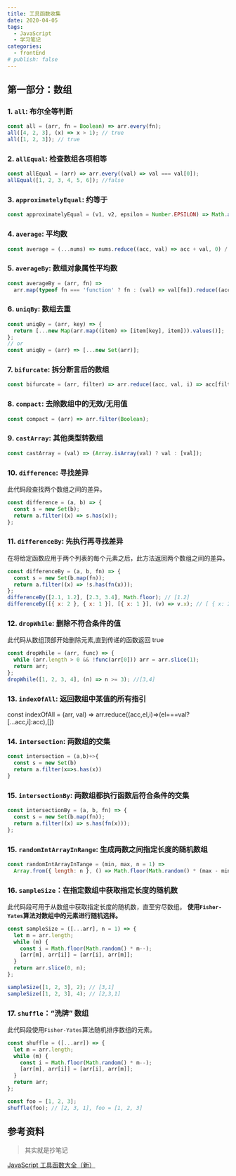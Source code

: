 ```yaml
---
title: 工具函数收集
date: 2020-04-05
tags:
  - JavaScript
  - 学习笔记
categories:
  - frontEnd
# publish: false
---
```


## 第一部分：数组

### 1. `all`: 布尔全等判断

```js
const all = (arr, fn = Boolean) => arr.every(fn);
all([4, 2, 3], (x) => x > 1); // true
all([1, 2, 3]); // true
```

### 2. `allEqual`: 检查数组各项相等

```js
const allEqual = (arr) => arr.every((val) => val === val[0]);
allEqual([1, 2, 3, 4, 5, 6]); //false
```

### 3. `approximatelyEqual`: 约等于

```js
const approximatelyEqual = (v1, v2, epsilon = Number.EPSILON) => Math.abs(v1 - v2) < epsilon;
```

### 4. `average`: 平均数

```js
const average = (...nums) => nums.reduce((acc, val) => acc + val, 0) / nums.length;
```

### 5. `averageBy`: 数组对象属性平均数

```js
const averageBy = (arr, fn) =>
  arr.map(typeof fn === 'function' ? fn : (val) => val[fn]).reduce((acc, val) => acc + val, 0);
```

### 6. `uniqBy`: 数组去重

```js
const uniqBy = (arr, key) => {
  return [...new Map(arr.map((item) => [item[key], item])).values()];
};
// or
const uniqBy = (arr) => [...new Set(arr)];
```

### 7. `bifurcate`: 拆分断言后的数组

```js
const bifurcate = (arr, filter) => arr.reduce((acc, val, i) => acc[filter[i] ? 0 : 1].push(val, acc)[([], [])]);
```

### 8. `compact`: 去除数组中的无效/无用值

```js
const compact = (arr) => arr.filter(Boolean);
```

### 9. `castArray`: 其他类型转数组

```js
const castArray = (val) => (Array.isArray(val) ? val : [val]);
```

### 10. `difference`: 寻找差异

此代码段查找两个数组之间的差异。

```js
const difference = (a, b) => {
  const s = new Set(b);
  return a.filter((x) => s.has(x));
};
```

### 11. `differenceBy`: 先执行再寻找差异

在将给定函数应用于两个列表的每个元素之后，此方法返回两个数组之间的差异。

```js
const differenceBy = (a, b, fn) => {
  const s = new Set(b.map(fn));
  return a.filter((x) => !s.has(fn(x)));
};
differenceBy([2.1, 1.2], [2.3, 3.4], Math.floor); // [1.2]
differenceBy([{ x: 2 }, { x: 1 }], [{ x: 1 }], (v) => v.x); // [ { x: 2 } ]
```

### 12. `dropWhile`: 删除不符合条件的值

此代码从数组顶部开始删除元素,直到传递的函数返回 true

```js
const dropWhile = (arr, func) => {
  while (arr.length > 0 && !func(arr[0])) arr = arr.slice(1);
  return arr;
};
dropWhile([1, 2, 3, 4], (n) => n >= 3); //[3,4]
```

### 13. `indexOfAll`: 返回数组中某值的所有指引

const indexOfAll = (arr, val) => arr.reduce((acc,el,i)=>(el===val? [...acc,i]:acc),[])

### 14. `intersection`: 两数组的交集

```js
const intersection = (a,b)+>{
  const s = new Set(b)
  return a.filter(x=>s.has(x))
}
```

### 15. `intersectionBy`: 两数组都执行函数后符合条件的交集

```js
const intersectionBy = (a, b, fn) => {
  const s = new Set(b.map(fn));
  return a.filter((x) => s.has(fn(x)));
};
```

### 15. `randomIntArrayInRange`: 生成两数之间指定长度的随机数组

```js
const randomIntArrayInTange = (min, max, n = 1) =>
  Array.from({ length: n }, () => Math.floor(Math.random() * (max - min + 1)) + min);
```

### 16. `sampleSize`：在指定数组中获取指定长度的随机数

此代码段可用于从数组中获取指定长度的随机数，直至穷尽数组。
**使用`Fisher-Yates`算法对数组中的元素进行随机选择。**

```js
const sampleSize = ([...arr], n = 1) => {
  let m = arr.length;
  while (m) {
    const i = Math.floor(Math.random() * m--);
    [arr[m], arr[i]] = [arr[i], arr[m]];
  }
  return arr.slice(0, n);
};

sampleSize([1, 2, 3], 2); // [3,1]
sampleSize([1, 2, 3], 4); // [2,3,1]
```

### 17. `shuffle`：“洗牌” 数组

此代码段使用`Fisher-Yates`算法随机排序数组的元素。

```js
const shuffle = ([...arr]) => {
  let m = arr.length;
  while (m) {
    const i = Math.floor(Math.random() * m--);
    [arr[m], arr[i]] = [arr[i], arr[m]];
  }
  return arr;
};

const foo = [1, 2, 3];
shuffle(foo); // [2, 3, 1], foo = [1, 2, 3]
```


## 参考资料

> 其实就是抄笔记

[JavaScript 工具函数大全（新）](https://github.com/roger-hiro/BlogFN/blob/master/JavaScript%20%E5%B7%A5%E5%85%B7%E5%87%BD%E6%95%B0%E5%A4%A7%E5%85%A8%EF%BC%88%E6%96%B0%EF%BC%89.md)
